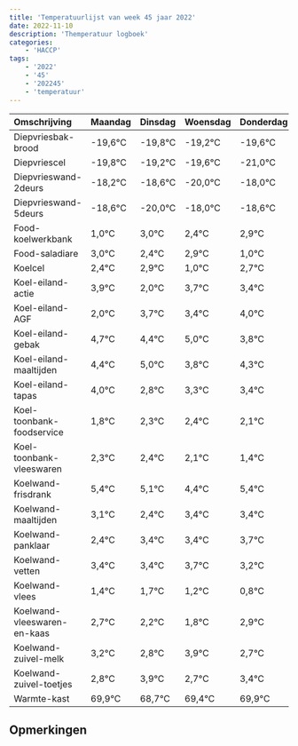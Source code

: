 ```yaml
---
title: 'Temperatuurlijst van week 45 jaar 2022'
date: 2022-11-10
description: 'Themperatuur logboek'
categories:
    - 'HACCP'
tags:
    - '2022'
    - '45'
    - '202245'
    - 'temperatuur'
---
```

|Omschrijving|Maandag|Dinsdag|Woensdag|Donderdag|Vrijdag|Zaterdag|Zondag|
|:---|:---|:---|:---|:---|:---|:---|:---|
|Diepvriesbak-brood|-19,6°C|-19,8°C|-19,2°C|-19,6°C| | | |
|Diepvriescel|-19,8°C|-19,2°C|-19,6°C|-21,0°C| | | |
|Diepvrieswand-2deurs|-18,2°C|-18,6°C|-20,0°C|-18,0°C| | | |
|Diepvrieswand-5deurs|-18,6°C|-20,0°C|-18,0°C|-18,6°C| | | |
|Food-koelwerkbank|1,0°C|3,0°C|2,4°C|2,9°C| | | |
|Food-saladiare|3,0°C|2,4°C|2,9°C|1,0°C| | | |
|Koelcel|2,4°C|2,9°C|1,0°C|2,7°C| | | |
|Koel-eiland-actie|3,9°C|2,0°C|3,7°C|3,4°C| | | |
|Koel-eiland-AGF|2,0°C|3,7°C|3,4°C|4,0°C| | | |
|Koel-eiland-gebak|4,7°C|4,4°C|5,0°C|3,8°C| | | |
|Koel-eiland-maaltijden|4,4°C|5,0°C|3,8°C|4,3°C| | | |
|Koel-eiland-tapas|4,0°C|2,8°C|3,3°C|3,4°C| | | |
|Koel-toonbank-foodservice|1,8°C|2,3°C|2,4°C|2,1°C| | | |
|Koel-toonbank-vleeswaren|2,3°C|2,4°C|2,1°C|1,4°C| | | |
|Koelwand-frisdrank|5,4°C|5,1°C|4,4°C|5,4°C| | | |
|Koelwand-maaltijden|3,1°C|2,4°C|3,4°C|3,4°C| | | |
|Koelwand-panklaar|2,4°C|3,4°C|3,4°C|3,7°C| | | |
|Koelwand-vetten|3,4°C|3,4°C|3,7°C|3,2°C| | | |
|Koelwand-vlees|1,4°C|1,7°C|1,2°C|0,8°C| | | |
|Koelwand-vleeswaren-en-kaas|2,7°C|2,2°C|1,8°C|2,9°C| | | |
|Koelwand-zuivel-melk|3,2°C|2,8°C|3,9°C|2,7°C| | | |
|Koelwand-zuivel-toetjes|2,8°C|3,9°C|2,7°C|3,4°C| | | |
|Warmte-kast|69,9°C|68,7°C|69,4°C|69,9°C| | | |

## Opmerkingen


